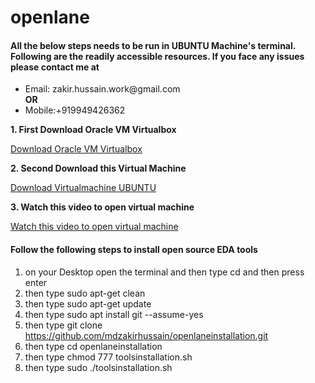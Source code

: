 # openlane

<h4>All the below steps needs to be run in UBUNTU Machine's terminal. Following are the readily accessible resources. If you face any issues please contact me at</h4>

<ul><li>Email: zakir.hussain.work@gmail.com</li><b>OR</b><li>Mobile:+919949426362</li></ul>

<b>1. First Download Oracle VM Virtualbox</b>

<a href="https://drive.google.com/file/d/19xzfCOasAnaMo3Ko1gZnNpvf6HuQ2pyY/view">Download Oracle VM Virtualbox</a>

<b>2. Second Download this Virtual Machine</b>

<a href="https://drive.google.com/drive/folders/1AfyLbUMrOOjMRa-fI9xr9lEOX8y7B3S7?usp=sharing">Download Virtualmachine UBUNTU</a>

<b>3. Watch this video to open virtual machine</b>

<a href="https://drive.google.com/file/d/14smArs39XjfoQeWRvrB46SlOzfvrUlu5/view">Watch this video to open virtual machine</a>

<h4>Follow the following steps to install open source EDA tools</h4>

1. on your Desktop open the terminal and then type cd and then press enter
2. then type sudo apt-get clean
3. then type sudo apt-get update
4. then type sudo apt install git --assume-yes
5. then type git clone https://github.com/mdzakirhussain/openlaneinstallation.git
6. then type cd openlaneinstallation
7. then type chmod 777 toolsinstallation.sh
8. then type sudo ./toolsinstallation.sh
